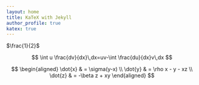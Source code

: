```yaml
---
layout: home
title: KaTeX with Jekyll
author_profile: true
katex: true
---
```


$\frac{1}{2}$

$$ \int u \frac{dv}{dx}\,dx=uv-\int \frac{du}{dx}v\,dx $$

$$
\begin{aligned}
\dot{x} & = \sigma(y-x) \\
\dot{y} & = \rho x - y - xz \\
\dot{z} & = -\beta z + xy
\end{aligned}
$$
